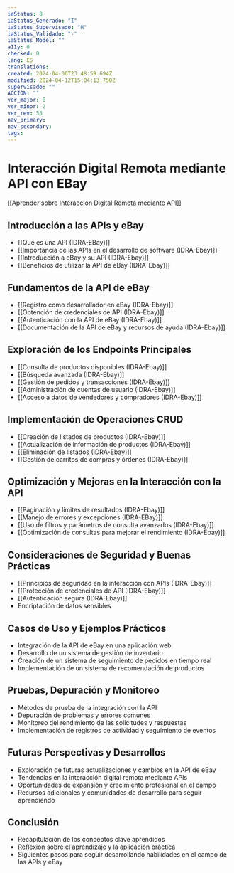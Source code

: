 ```yaml
---
iaStatus: 8
iaStatus_Generado: "I"
iaStatus_Supervisado: "H"
iaStatus_Validado: "-"
iaStatus_Model: ""
a11y: 0
checked: 0
lang: ES
translations: 
created: 2024-04-06T23:48:59.694Z
modified: 2024-04-12T15:04:13.750Z
supervisado: ""
ACCION: ""
ver_major: 0
ver_minor: 2
ver_rev: 55
nav_primary: 
nav_secondary: 
tags:
---
```

# Interacción Digital Remota mediante API con EBay

[[Aprender sobre Interacción Digital Remota mediante API]]

## Introducción a las APIs y eBay

- [[Qué es una API (IDRA-EBay)]]
- [[Importancia de las APIs en el desarrollo de software (IDRA-Ebay)]]
- [[Introducción a eBay y su API (IDRA-Ebay)]]
- [[Beneficios de utilizar la API de eBay (IDRA-Ebay)]]

## Fundamentos de la API de eBay
- [[Registro como desarrollador en eBay (IDRA-Ebay)]]
- [[Obtención de credenciales de API (IDRA-Ebay)]]
- [[Autenticación con la API de eBay (IDRA-Ebay)]]
- [[Documentación de la API de eBay y recursos de ayuda (IDRA-Ebay)]]

## Exploración de los Endpoints Principales
- [[Consulta de productos disponibles (IDRA-Ebay)]]
- [[Búsqueda avanzada (IDRA-Ebay)]]
- [[Gestión de pedidos y transacciones (IDRA-Ebay)]]
- [[Administración de cuentas de usuario (IDRA-Ebay)]]
- [[Acceso a datos de vendedores y compradores (IDRA-Ebay)]]

## Implementación de Operaciones CRUD
- [[Creación de listados de productos (IDRA-Ebay)]]
- [[Actualización de información de productos (IDRA-Ebay)]]
- [[Eliminación de listados (IDRA-Ebay)]]
- [[Gestión de carritos de compras y órdenes (IDRA-Ebay)]]

## Optimización y Mejoras en la Interacción con la API
- [[Paginación y límites de resultados (IDRA-Ebay)]]
- [[Manejo de errores y excepciones (IDRA-EBay)]]
- [[Uso de filtros y parámetros de consulta avanzados (IDRA-Ebay)]]
- [[Optimización de consultas para mejorar el rendimiento (IDRA-Ebay)]]

## Consideraciones de Seguridad y Buenas Prácticas
- [[Principios de seguridad en la interacción con APIs (IDRA-Ebay)]]
- [[Protección de credenciales de API (IDRA-Ebay)]]
- [[Autenticación segura (IDRA-Ebay)]]
- Encriptación de datos sensibles

## Casos de Uso y Ejemplos Prácticos
- Integración de la API de eBay en una aplicación web
- Desarrollo de un sistema de gestión de inventario
- Creación de un sistema de seguimiento de pedidos en tiempo real
- Implementación de un sistema de recomendación de productos

## Pruebas, Depuración y Monitoreo
- Métodos de prueba de la integración con la API
- Depuración de problemas y errores comunes
- Monitoreo del rendimiento de las solicitudes y respuestas
- Implementación de registros de actividad y seguimiento de eventos

## Futuras Perspectivas y Desarrollos
- Exploración de futuras actualizaciones y cambios en la API de eBay
- Tendencias en la interacción digital remota mediante APIs
- Oportunidades de expansión y crecimiento profesional en el campo
- Recursos adicionales y comunidades de desarrollo para seguir aprendiendo

## Conclusión
- Recapitulación de los conceptos clave aprendidos
- Reflexión sobre el aprendizaje y la aplicación práctica
- Siguientes pasos para seguir desarrollando habilidades en el campo de las APIs y eBay

